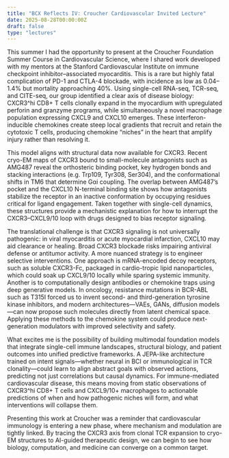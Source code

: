 ```yaml
---
title: "BCX Reflects IV: Croucher Cardiovascular Invited Lecture"
date: 2025-08-28T00:00:00Z
draft: false
type: "lectures"
---
```


This summer I had the opportunity to present at the Croucher Foundation Summer Course in Cardiovascular Science, where I shared work developed with my mentors at the Stanford Cardiovascular Institute on immune checkpoint inhibitor–associated myocarditis. This is a rare but highly fatal complication of PD-1 and CTLA-4 blockade, with incidence as low as 0.04–1.4% but mortality approaching 40%. Using single-cell RNA-seq, TCR-seq, and CITE-seq, our group identified a clear axis of disease biology: CXCR3^hi CD8+ T cells clonally expand in the myocardium with upregulated perforin and granzyme programs, while simultaneously a novel macrophage population expressing CXCL9 and CXCL10 emerges. These interferon-inducible chemokines create steep local gradients that recruit and retain the cytotoxic T cells, producing chemokine “niches” in the heart that amplify injury rather than resolving it.

This model aligns with structural data now available for CXCR3. Recent cryo-EM maps of CXCR3 bound to small-molecule antagonists such as AMG487 reveal the orthosteric binding pocket, key hydrogen bonds and stacking interactions (e.g. Trp109, Tyr308, Ser304), and the conformational shifts in TM6 that determine Gαi coupling. The overlap between AMG487’s pocket and the CXCL10 N-terminal binding site shows how antagonists stabilize the receptor in an inactive conformation by occupying residues critical for ligand engagement. Taken together with single-cell dynamics, these structures provide a mechanistic explanation for how to interrupt the CXCR3–CXCL9/10 loop with drugs designed to bias receptor signaling.

The translational challenge is that CXCR3 signaling is not universally pathogenic: in viral myocarditis or acute myocardial infarction, CXCL10 may aid clearance or healing. Broad CXCR3 blockade risks impairing antiviral defense or antitumor activity. A more nuanced strategy is to engineer selective interventions. One approach is mRNA-encoded decoy receptors, such as soluble CXCR3-Fc, packaged in cardio-tropic lipid nanoparticles, which could soak up CXCL9/10 locally while sparing systemic immunity. Another is to computationally design antibodies or chemokine traps using deep generative models. In oncology, resistance mutations in BCR-ABL such as T315I forced us to invent second- and third-generation tyrosine kinase inhibitors, and modern architectures—VAEs, GANs, diffusion models—can now propose such molecules directly from latent chemical space. Applying these methods to the chemokine system could produce next-generation modulators with improved selectivity and safety.

What excites me is the possibility of building multimodal foundation models that integrate single-cell immune landscapes, structural biology, and patient outcomes into unified predictive frameworks. A JEPA-like architecture trained on intent signals—whether neural in BCI or immunological in TCR clonality—could learn to align abstract goals with observed actions, predicting not just correlations but causal dynamics. For immune-mediated cardiovascular disease, this means moving from static observations of CXCR3^hi CD8+ T cells and CXCL9/10+ macrophages to actionable predictions of when and how pathogenic niches will form, and what interventions will collapse them.

Presenting this work at Croucher was a reminder that cardiovascular immunology is entering a new phase, where mechanism and modulation are tightly linked. By tracing the CXCR3 axis from clonal TCR expansion to cryo-EM structures to AI-guided therapeutic design, we can begin to see how biology, computation, and medicine can converge on a common target. 